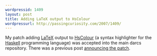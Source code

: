 ```yaml
---
wordpressid: 1409
layout: post
title: Adding LaTeX output to HsColour
wordpressurl: http://passingcuriosity.com/2007/1409/
---
```

My patch adding [LaTeX](http://www.latex-project.org/) output to [HsColour](http://www.cs.york.ac.uk/fp/darcs/hscolour) (a syntax highlighter for the [Haskell](http://www.haskell.org/) programming language) was accepted into the main darcs repository. There was a previous post [announcing the patch](/2006/hscolour-is-syntax-highlighter-for/).
